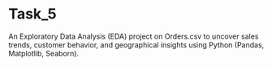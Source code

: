# Task_5
An Exploratory Data Analysis (EDA) project on Orders.csv to uncover sales trends, customer behavior, and geographical insights using Python (Pandas, Matplotlib, Seaborn).
